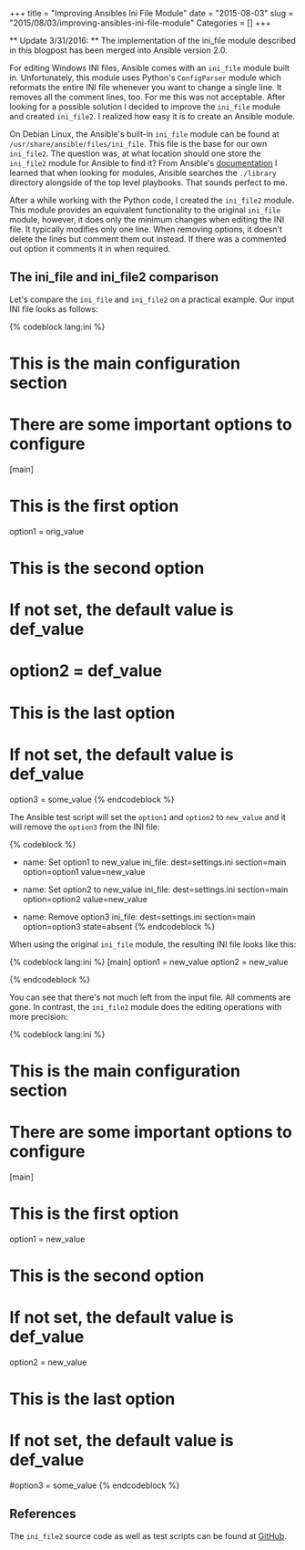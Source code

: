 +++
title = "Improving Ansibles Ini File Module"
date = "2015-08-03"
slug = "2015/08/03/improving-ansibles-ini-file-module"
Categories = []
+++

** Update 3/31/2016: ** The implementation of the ini_file module described in this blogpost has been merged into Ansible version 2.0.

For editing Windows INI files, Ansible comes with an `ini_file` module built in. Unfortunately, this module uses Python's `ConfigParser` module which reformats the entire INI file whenever you want to change a single line. It removes all the comment lines, too. For me this was not acceptable. After looking for a possible solution I decided to improve the `ini_file` module and created `ini_file2`. I realized how easy it is to create an Ansible module.

<!--more-->

On Debian Linux, the Ansible's built-in `ini_file` module can be found at `/usr/share/ansible/files/ini_file`. This file is the base for our own `ini_file2`. The question was, at what location should one store the `ini_file2` module for Ansible to find it? From Ansible's [documentation](http://docs.ansible.com/ansible/developing_modules.html "Developing Modules") I learned that when looking for modules, Ansible searches the `./library` directory alongside of the top level playbooks. That sounds perfect to me.

After a while working with the Python code, I created the `ini_file2` module. This module provides an equivalent functionality to the original `ini_file` module, however, it does only the minimum changes when editing the INI file. It typically modifies only one line. When removing options, it doesn't delete the lines but comment them out instead. If there was a commented out option it comments it in when required.

## The ini_file and ini_file2 comparison

Let's compare the `ini_file` and `ini_file2` on a practical example. Our input INI file looks as follows:

{% codeblock lang:ini %}
# This is the main configuration section
# There are some important options to configure
[main]
# This is the first option
option1 = orig_value

# This is the second option
# If not set, the default value is def_value
# option2 = def_value

# This is the last option
# If not set, the default value is def_value
option3 = some_value
{% endcodeblock %}

The Ansible test script will set the `option1` and `option2` to `new_value` and it will remove the `option3` from the INI file:

{% codeblock %}
- name: Set option1 to new_value
  ini_file: dest=settings.ini section=main option=option1 value=new_value

- name: Set option2 to new_value
  ini_file: dest=settings.ini section=main option=option2 value=new_value

- name: Remove option3
  ini_file: dest=settings.ini section=main option=option3 state=absent
{% endcodeblock %}

When using the original `ini_file` module, the resulting INI file looks like this:

{% codeblock lang:ini %}
[main]
option1 = new_value
option2 = new_value

{% endcodeblock %}

You can see that there's not much left from the input file. All comments are gone. In contrast, the `ini_file2` module does the editing operations with more precision:

{% codeblock lang:ini %}
# This is the main configuration section
# There are some important options to configure
[main]
# This is the first option
option1 = new_value

# This is the second option
# If not set, the default value is def_value
option2 = new_value

# This is the last option
# If not set, the default value is def_value
#option3 = some_value
{% endcodeblock %}

## References

The `ini_file2` source code as well as test scripts can be found at [GitHub](https://github.com/noseka1/ini_file2 "ini_file2").
